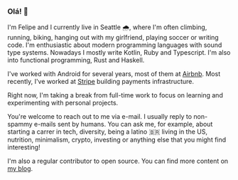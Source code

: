 ### Olá! 👋

I'm Felipe and I currently live in Seattle 🌧, where I'm often climbing, running, biking, 
hanging out with my girlfriend, playing soccer or writing code. I'm enthusiastic about 
modern programming languages with sound type systems. Nowadays I mostly write Kotlin, 
Ruby and Typescript. I'm also into functional programming, Rust and Haskell.

I've worked with Android for several years, most of them at [Airbnb](https://airbnb.com).
Most recently, I've worked at [Stripe](https://stripe.com) building payments infrastructure.

Right now, I'm taking a break from full-time work to focus on learning and experimenting 
with personal projects.

You're welcome to reach out to me via e-mail. I usually reply to non-spammy e-mails sent by 
humans. You can ask me, for example, about starting a carrer in tech, diversity, being a 
latino 🇧🇷 living in the US, nutrition, minimalism, crypto, investing or anything else that 
you might find interesting!

I'm also a regular contributor to open source. You can find more content on [my blog](https://felipecsl.com).

